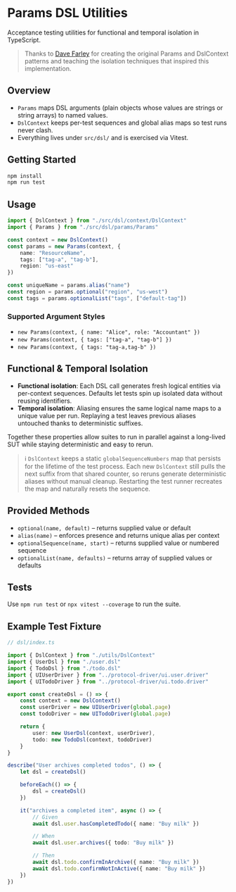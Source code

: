 # Params DSL Utilities

Acceptance testing utilities for functional and temporal isolation in TypeScript.

> Thanks to [Dave Farley](https://courses.cd.training/) for creating the original Params and DslContext patterns and teaching the isolation techniques that inspired this implementation.

## Overview

-   `Params` maps DSL arguments (plain objects whose values are strings or string arrays) to named values.
-   `DslContext` keeps per-test sequences and global alias maps so test runs never clash.
-   Everything lives under `src/dsl/` and is exercised via Vitest.

## Getting Started

```bash
npm install
npm run test
```

## Usage

```ts
import { DslContext } from "./src/dsl/context/DslContext"
import { Params } from "./src/dsl/params/Params"

const context = new DslContext()
const params = new Params(context, {
    name: "ResourceName",
    tags: ["tag-a", "tag-b"],
    region: "us-east"
})

const uniqueName = params.alias("name")
const region = params.optional("region", "us-west")
const tags = params.optionalList("tags", ["default-tag"])
```

### Supported Argument Styles

-   `new Params(context, { name: "Alice", role: "Accountant" })`
-   `new Params(context, { tags: ["tag-a", "tag-b"] })`
-   `new Params(context, { tags: "tag-a,tag-b" })`

## Functional & Temporal Isolation

-   **Functional isolation**: Each DSL call generates fresh logical entities via per-context sequences. Defaults let tests spin up isolated data without reusing identifiers.
-   **Temporal isolation**: Aliasing ensures the same logical name maps to a unique value per run. Replaying a test leaves previous aliases untouched thanks to deterministic suffixes.

Together these properties allow suites to run in parallel against a long-lived SUT while staying deterministic and easy to rerun.

> ℹ️ `DslContext` keeps a static `globalSequenceNumbers` map that persists for the lifetime of the test process. Each new `DslContext` still pulls the next suffix from that shared counter, so reruns generate deterministic aliases without manual cleanup. Restarting the test runner recreates the map and naturally resets the sequence.

## Provided Methods

-   `optional(name, default)` – returns supplied value or default
-   `alias(name)` – enforces presence and returns unique alias per context
-   `optionalSequence(name, start)` – returns supplied value or numbered sequence
-   `optionalList(name, defaults)` – returns array of supplied values or defaults

## Tests

Use `npm run test` or `npx vitest --coverage` to run the suite.

## Example Test Fixture

```ts
// dsl/index.ts

import { DslContext } from "./utils/DslContext"
import { UserDsl } from "./user.dsl"
import { TodoDsl } from "./todo.dsl"
import { UIUserDriver } from "../protocol-driver/ui.user.driver"
import { UITodoDriver } from "../protocol-driver/ui.todo.driver"

export const createDsl = () => {
    const context = new DslContext()
    const userDriver = new UIUserDriver(global.page)
    const todoDriver = new UITodoDriver(global.page)

    return {
        user: new UserDsl(context, userDriver),
        todo: new TodoDsl(context, todoDriver)
    }
}
```

```ts
describe("User archives completed todos", () => {
    let dsl = createDsl()

    beforeEach(() => {
        dsl = createDsl()
    })

    it("archives a completed item", async () => {
        // Given
        await dsl.user.hasCompletedTodo({ name: "Buy milk" })

        // When
        await dsl.user.archives({ todo: "Buy milk" })

        // Then
        await dsl.todo.confirmInArchive({ name: "Buy milk" })
        await dsl.todo.confirmNotInActive({ name: "Buy milk" })
    })
})
```
